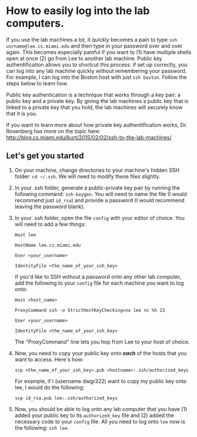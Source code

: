 # How to easily log into the lab computers.

If you use the lab machines a lot, it quickly becomes a pain to type `ssh usrname@lee.cs.miami.edu` and then type in your password over and over again. This becomes especially painful if you want to (1) have multiple shells open at once (2) go from Lee to another lab machine. Public key authentification allows you to shortcut this process: if set up correctly, you can log into any lab machine quickly without remembering your password. For example, I can log into the Boston host with just `ssh boston`. Follow the steps below to learn how.

Public key authentication is a technique that works through a key pair: a public key and a private key. By giving the lab machines a public key that is linked to a private key that you hold, the lab machines will securely know that it is you. 

If you want to learn more about how private key authentification works, Dr. Rosenberg has more on the topic here: http://blog.cs.miami.edu/burt/2015/02/02/ssh-to-the-lab-machines/


## Let's get you started

1. On your machine, change directories to your machine's hidden SSH folder: `cd ~/.ssh`. We will need to modify these files slightly.
2. In your .ssh folder, generate a public-private key pair by running the following command: `ssh-keygen`. You will need to name the file (I would recommend just `id_rsa`) and provide a password (I would recommend leaving the password blank).
3. In your .ssh folder, open the file `config` with your editor of choice. You will need to add a few things:

    ```
    Host lee

    HostName lee.cs.miami.edu

    User <your_username>

    IdentityFile <the_name_of_your_ssh_key>
    ```

    If you'd like to SSH without a password onto any other lab computer, add the following to your `config` file for each machine you want to log onto:

    ```
    Host <host_name>

    ProxyCommand ssh -o StrictHostKeyChecking=no lee nc %h 22

    User <your_username>

    IdentityFile <the_name_of_your_ssh_key>
    ```

    The "ProxyCommand" line lets you hop from Lee to your host of choice.

4. Now, you need to copy your public key onto **_each_** of the hosts that you want to access. Here's how:

    ```
    scp <the_name_of_your_ssh_key>.pub <hostname>:.ssh/authorized_keys
    ```

    For example, if I (username dwgr322) want to copy my public key onto lee, I would do the following: 
    
    ```
    scp id_rsa.pub lee:.ssh/authorized_keys
    ```
    
5. Now, you should be able to log onto any lab computer that you have (1) added your public key to its `authorized_key` file and (2) added the necessary code to your `config` file. All you need to log onto `lee` now is the following: `ssh lee`.
